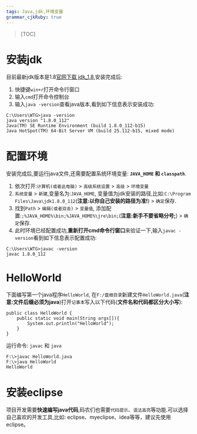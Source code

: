 ```yaml
---
tags: Java,jdk,环境变量
grammar_cjkRuby: true
---
```

>[TOC]

# 安装jdk

目前最新jdk版本是1.8[官网下载 jdk_1.8](http://www.oracle.com/technetwork/java/javase/downloads/jdk8-downloads-2133151.html),安装完成后:

1.  快捷键`win+r`打开命令行窗口
2.  输入`cmd`打开命令控制台
3.  输入`java -version`查看java版本,看到如下信息表示安装成功:

```
C:\Users\WTG>java -version
java version "1.8.0_112"
Java(TM) SE Runtime Environment (build 1.8.0_112-b15)
Java HotSpot(TM) 64-Bit Server VM (build 25.112-b15, mixed mode)
```

# 配置环境

安装完成后,要运行java文件,还需要配置系统环境变量: **`JAVA_HOME` 和 `classpath`**.

1.  依次打开:`计算机(或者此电脑)` > `高级系统设置` > `高级` > `环境变量`
2.  `系统变量` > `新建`,变量名为:`JAVA_HOME`, 变量值为jdk安装的路径,比如:`C:\Program Files\Java\jdk1.8.0_112`(**注意:以你自己安装的路径为准!**) > `确定`保存.
3.  找到`Path` > `编辑(或者双击)` > `变量值`, 添加配置:`;%JAVA_HOME%\bin;%JAVA_HOME%\jre\bin;`(**注意:新手不要省略分号;**) > `确定`保存.
4.  此时环境已经配置成功,**重新打开cmd命令行窗口**来验证一下,输入`javac -version`看到如下信息表示配置成功:

```
C:\Users\WTG>javac -version
javac 1.8.0_112
```

# HelloWorld

下面编写第一个java程序`HelloWorld`, 在`F:/盘根目录`新建文件`HelloWorld.java`(**注意:文件后缀必须为java**)打开`记事本`写入以下代码(**文件名和代码都区分大小写**):

```java?linenums
public class HelloWorld {
    public static void main(String args[]){
        System.out.println("HelloWorld");
    }
}
```

运行命令: `javac` 和 `java`

```
F:\>javac HelloWorld.java
F:\>java HelloWorld
HelloWorld
```

# 安装eclipse

项目开发需要**快速编写java代码**,码农们也需要`代码提示`、`语法高亮`等功能.可以选择自己喜欢的开发工具,比如: eclipse、myeclipse、idea等等，建议先使用eclipse。